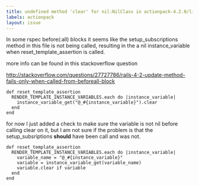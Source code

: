 ```yaml
---
title: undefined method 'clear' for nil:NilClass in actionpack-4.2.0/lib/action_controller/test_case.rb
labels: actionpack
layout: issue
---
```


In some rspec before(:all) blocks it seems like the setup_subscriptions method in this file is not being called, resulting in the a nil instance_variable when reset_template_assertion is called.

more info can be found in this stackoverflow question

http://stackoverflow.com/questions/27727786/rails-4-2-update-method-fails-only-when-called-from-beforeall-block

```
def reset_template_assertion
  RENDER_TEMPLATE_INSTANCE_VARIABLES.each do |instance_variable|
    instance_variable_get("@_#{instance_variable}").clear
  end
end
```

for now I just added a check to make sure the variable is not nil before calling clear on it, but I am not sure if the problem is that the setup_subsriptions **should** have been call and was not.

```
def reset_template_assertion
  RENDER_TEMPLATE_INSTANCE_VARIABLES.each do |instance_variable|
    variable_name = "@_#{instance_variable}"
    variable = instance_variable_get(variable_name)
    variable.clear if variable
  end
end
```

